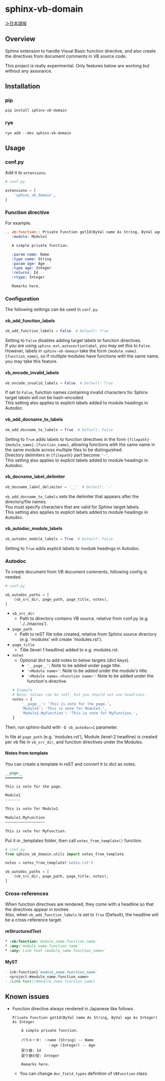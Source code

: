 # sphinx-vb-domain

[≫日本語版](https://github.com/satamame/sphinx-vb-domain/blob/main/README_ja.md)

## Overview

Sphinx extension to handle Visual Basic function directive, and also create the directives from document comments in VB source code.

This project is really experimental. Only features below are working but without any assurance.

## Installation

### pip

```
pip install sphinx-vb-domain
```

### rye

```
rye add --dev sphinx-vb-domain
```

## Usage

### conf.py

Add it to `extensions`.

```python
# conf.py

extensions = [
    'sphinx_vb_domain',
]
```

### Function directive

For example.

```restructuredtext
.. vb:function:: Private Function getId(ByVal name As String, ByVal age As Integer) As Integer
   :module: Module1

   A simple private function.

   :param name: Name
   :type name: String
   :param age: Age
   :type age: Integer
   :returns: Id
   :rtype: Integer

   Remarks here.
```

### Configuration

The following settings can be used in `conf.py`.

#### vb_add_function_labels

```python
vb_add_function_labels = False  # Default: True
```

Setting to `False` disables adding target labels to function directives.  
If you are using `sphinx.ext.autosectionlabel`, you may set this to `False`.  
However, labels in `sphinx-vb-domain` take the form `{module_name}.{function_name}`, so if multiple modules have functions with the same name, you may take this feature.

#### vb_encode_invalid_labels

```python
vb_encode_invalid_labels = False  # Default: True
```

If set to `False`, function names containing invalid characters for Sphinx target labels will not be hash-encoded.  
This setting also applies to explicit labels added to module headings in Autodoc.

#### vb_add_docname_to_labels

```python
vb_add_docname_to_labels = True  # Default: False
```

Setting to `True` adds labels to function directives in the form `{filepath}-{module_name}.{function_name}`, allowing functions with the same name in the same module across multiple files to be distinguished.  
Directory delimiters in `{filepath}` part become `'-'`.  
This setting also applies to explicit labels added to module headings in Autodoc.

#### vb_docname_label_delimiter

```python
vb_docname_label_delimiter = '__'  # Default: '-'
```

`vb_add_docname_to_labels` sets the delimiter that appears after the directory/file names.  
You must specify characters that are valid for Sphinx target labels.  
This setting also applies to explicit labels added to module headings in Autodoc.

#### vb_autodoc_module_labels

```python
vb_autodoc_module_labels = True  # Default: False
```

Setting to `True` adds explicit labels to module headings in Autodoc.

### Autodoc

To create document from VB document comments, following config is needed.

```python
# conf.py

vb_autodoc_paths = [
    (vb_src_dir, page_path, page_title, notes),
]
```

- `vb_src_dir`
    - Path to directory contains VB source, relative from conf.py (e.g. '../../macros').
- `page_path`
    - Path to reST file tobe created, relative from Sphinx source directory (e.g. 'modules' will create 'modules.rst').
- `page_title`
    - Title (level-1 headline) added to e.g. modules.rst.
- `notes`
    - Optional dict to add notes to below targets (dict keys).
        - `'__page__'`: Note to be added under page title.
        - `'<Module name>'`: Note to be added under the module's title.
        - `'<Module name>.<Function name>'`: Note to be added under the function's directive.
    ```python
    # Example
    # Note: Values can be reST, but you should not use headlines.
    notes = {
        '__page__': 'This is note for the page.',
        'Module1': 'This is note for Module1.',
        'Module1.MyFunction': 'This is note for MyFunction.',
    }
    ```

Then, run sphinx-build with `-D vb_autodoc=1` parameter.

In file at `page_path` (e.g. 'modules.rst'), Module (level-2 headline) is created per vb file in `vb_src_dir`, and function directives under the Modules.

#### Notes from template

You can create a template in reST and convert it to dict as notes.

```restructuredtext
__page__
========

This is note for the page.

Module1
-------

This is note for Module1.

Module1.MyFunction
~~~~~~~~~~~~~~~~~~

This is note for MyFunction.
```

Put it in _templates folder, then call `notes_from_template()` function.

```python
# conf.py
from sphinx_vb_domain.utils import notes_from_template

notes = notes_from_template('notes.rst')

vb_autodoc_paths = [
    (vb_src_dir, page_path, page_title, notes),
]
```

### Cross-references

When function directives are rendered, they come with a headline so that the directives appear in toctree.  
Also, when `vb_add_function_labels` is set to `True` (Default), the headline will be a cross-reference target.

#### reStructuredText

```restructuredtext
* :vb:function:`module_name.function_name`
* :any:`module_name.function_name`
* :any:`Link text <module_name.function_name>`
```

#### MyST

```markdown
- {vb:function}`module_name.function_name`
- <project:#module_name.function_name>
- [Link text](#module_name.function_name)
```

## Known issues

- Function directive always rendered in Japanese like follows.
    ```
    Private Function getId(ByVal name As String, ByVal age As Integer) As Integer
    
        A simple private function.

        パラメータ: ・name (String) -- Name
                    ・age (Integer) -- Age
        戻り値: Id
        戻り値の型: Integer

        Remarks here.
    ```
    - You can change `doc_field_types` definition of `VBFunction` class.

